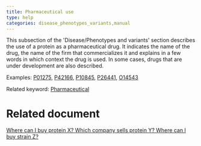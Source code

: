 ```yaml
---
title: Pharmaceutical use
type: help
categories: disease_phenotypes_variants,manual
---
```


This subsection of the 'Disease/Phenotypes and variants' section describes the use of a protein as a pharmaceutical drug. It indicates the name of the drug, the name of the firm that commercializes it and explains in a few words in which context the drug is used. In some cases, drugs that are under development are also described.

Examples: [P01275](https://www.uniprot.org/uniprotkb/P01275#phenotypes_variants), [P42166](https://www.uniprot.org/uniprotkb/P42166#phenotypes_variants), [P10845](https://www.uniprot.org/uniprotkb/P10845#phenotypes_variants), [P26441](https://www.uniprot.org/uniprotkb/P26441#phenotypes_variants), [O14543](https://www.uniprot.org/uniprotkb/O14543#phenotypes_variants)

Related keyword: [Pharmaceutical](https://www.uniprot.org/keywords/582)

# Related document

[Where can I buy protein X? Which company sells protein Y? Where can I buy strain Z?](https://www.uniprot.org/help/where_to_buy)
